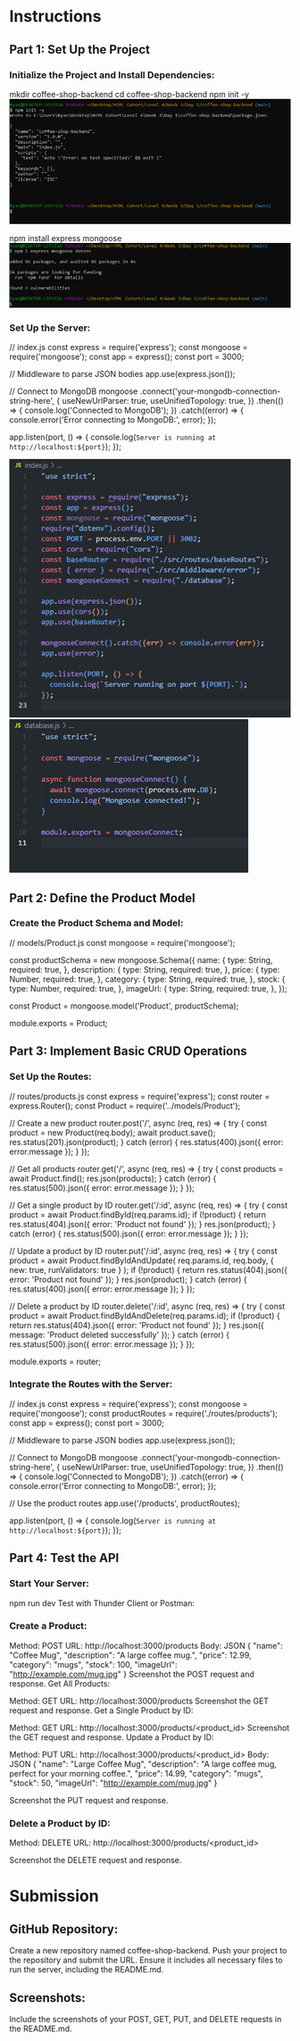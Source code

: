 # Instructions
## Part 1: Set Up the Project
### Initialize the Project and Install Dependencies:

mkdir coffee-shop-backend
cd coffee-shop-backend
npm init -y  
  ![alt text](./documentation/image.png)

npm install express mongoose  
  ![alt text](./documentation/image-2.png)

### Set Up the Server:

// index.js
const express = require('express');
const mongoose = require('mongoose');
const app = express();
const port = 3000;

// Middleware to parse JSON bodies
app.use(express.json());

// Connect to MongoDB
mongoose
  .connect('your-mongodb-connection-string-here', {
    useNewUrlParser: true,
    useUnifiedTopology: true,
  })
  .then(() => {
    console.log('Connected to MongoDB');
  })
  .catch((error) => {
    console.error('Error connecting to MongoDB:', error);
  });

app.listen(port, () => {
  console.log(`Server is running at http://localhost:${port}`);
});  
  
  ![alt text](./documentation/image-3.png)
  ![alt text](./documentation/image-4.png)

## Part 2: Define the Product Model
### Create the Product Schema and Model:

// models/Product.js
const mongoose = require('mongoose');

const productSchema = new mongoose.Schema({
  name: {
    type: String,
    required: true,
  },
  description: {
    type: String,
    required: true,
  },
  price: {
    type: Number,
    required: true,
  },
  category: {
    type: String,
    required: true,
  },
  stock: {
    type: Number,
    required: true,
  },
  imageUrl: {
    type: String,
    required: true,
  },
});

const Product = mongoose.model('Product', productSchema);

module.exports = Product;

## Part 3: Implement Basic CRUD Operations
### Set Up the Routes:

// routes/products.js
const express = require('express');
const router = express.Router();
const Product = require('../models/Product');

// Create a new product
router.post('/', async (req, res) => {
  try {
    const product = new Product(req.body);
    await product.save();
    res.status(201).json(product);
  } catch (error) {
    res.status(400).json({ error: error.message });
  }
});

// Get all products
router.get('/', async (req, res) => {
  try {
    const products = await Product.find();
    res.json(products);
  } catch (error) {
    res.status(500).json({ error: error.message });
  }
});

// Get a single product by ID
router.get('/:id', async (req, res) => {
  try {
    const product = await Product.findById(req.params.id);
    if (!product) {
      return res.status(404).json({ error: 'Product not found' });
    }
    res.json(product);
  } catch (error) {
    res.status(500).json({ error: error.message });
  }
});

// Update a product by ID
router.put('/:id', async (req, res) => {
  try {
    const product = await Product.findByIdAndUpdate(
      req.params.id,
      req.body,
      { new: true, runValidators: true }
    );
    if (!product) {
      return res.status(404).json({ error: 'Product not found' });
    }
    res.json(product);
  } catch (error) {
    res.status(400).json({ error: error.message });
  }
});

// Delete a product by ID
router.delete('/:id', async (req, res) => {
  try {
    const product = await Product.findByIdAndDelete(req.params.id);
    if (!product) {
      return res.status(404).json({ error: 'Product not found' });
    }
    res.json({ message: 'Product deleted successfully' });
  } catch (error) {
    res.status(500).json({ error: error.message });
  }
});

module.exports = router;

### Integrate the Routes with the Server:

// index.js
const express = require('express');
const mongoose = require('mongoose');
const productRoutes = require('./routes/products');
const app = express();
const port = 3000;

// Middleware to parse JSON bodies
app.use(express.json());

// Connect to MongoDB
mongoose
  .connect('your-mongodb-connection-string-here', {
    useNewUrlParser: true,
    useUnifiedTopology: true,
  })
  .then(() => {
    console.log('Connected to MongoDB');
  })
  .catch((error) => {
    console.error('Error connecting to MongoDB:', error);
  });

// Use the product routes
app.use('/products', productRoutes);

app.listen(port, () => {
  console.log(`Server is running at http://localhost:${port}`);
});

## Part 4: Test the API
### Start Your Server:

npm run dev
Test with Thunder Client or Postman:

### Create a Product:

Method: POST
URL: http://localhost:3000/products
Body: JSON
{
  "name": "Coffee Mug",
  "description": "A large coffee mug.",
  "price": 12.99,
  "category": "mugs",
  "stock": 100,
  "imageUrl": "http://example.com/mug.jpg"
}
Screenshot the POST request and response.
Get All Products:

Method: GET
URL: http://localhost:3000/products
Screenshot the GET request and response.
Get a Single Product by ID:

Method: GET
URL: http://localhost:3000/products/<product_id>
Screenshot the GET request and response.
Update a Product by ID:

Method: PUT
URL: http://localhost:3000/products/<product_id>
Body: JSON
{
  "name": "Large Coffee Mug",
  "description": "A large coffee mug, perfect for your morning coffee.",
  "price": 14.99,
  "category": "mugs",
  "stock": 50,
  "imageUrl": "http://example.com/mug.jpg"
}

Screenshot the PUT request and response.


### Delete a Product by ID:

Method: DELETE
URL: http://localhost:3000/products/<product_id>

Screenshot the DELETE request and response.


# Submission
## GitHub Repository: 
Create a new repository named coffee-shop-backend. Push your project to the repository and submit the URL. Ensure it includes all necessary files to run the server, including the README.md.

## Screenshots: 
Include the screenshots of your POST, GET, PUT, and DELETE requests in the README.md.